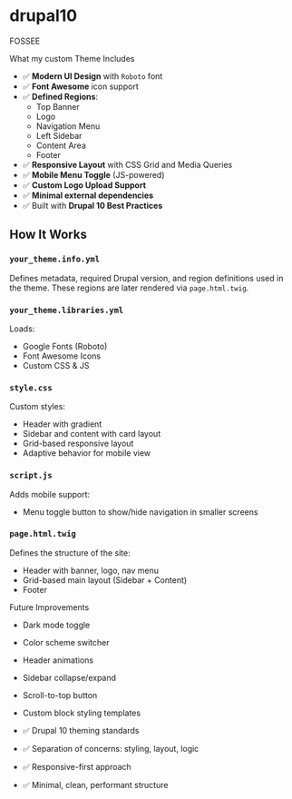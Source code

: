 # drupal10
FOSSEE


 What my custom Theme Includes

- ✅ **Modern UI Design** with `Roboto` font
- ✅ **Font Awesome** icon support
- ✅ **Defined Regions**:
  - Top Banner
  - Logo
  - Navigation Menu
  - Left Sidebar
  - Content Area
  - Footer
- ✅ **Responsive Layout** with CSS Grid and Media Queries
- ✅ **Mobile Menu Toggle** (JS-powered)
- ✅ **Custom Logo Upload Support**
- ✅ **Minimal external dependencies**
- ✅ Built with **Drupal 10 Best Practices**



## How It Works

### `your_theme.info.yml`
Defines metadata, required Drupal version, and region definitions used in the theme. These regions are later rendered via `page.html.twig`.

### `your_theme.libraries.yml`
Loads:
- Google Fonts (Roboto)
- Font Awesome Icons
- Custom CSS & JS

### `style.css`
Custom styles:
- Header with gradient
- Sidebar and content with card layout
- Grid-based responsive layout
- Adaptive behavior for mobile view

### `script.js`
Adds mobile support:
- Menu toggle button to show/hide navigation in smaller screens

### `page.html.twig`
Defines the structure of the site:
- Header with banner, logo, nav menu
- Grid-based main layout (Sidebar + Content)
- Footer





 Future Improvements 

- Dark mode toggle  
- Color scheme switcher  
- Header animations  
- Sidebar collapse/expand  
- Scroll-to-top button  
- Custom block styling templates




- ✅ Drupal 10 theming standards
- ✅ Separation of concerns: styling, layout, logic
- ✅ Responsive-first approach
- ✅ Minimal, clean, performant structure






